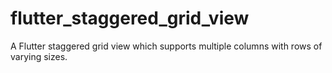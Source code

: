 # flutter_staggered_grid_view
A Flutter staggered grid view which supports multiple columns with rows of varying sizes.
